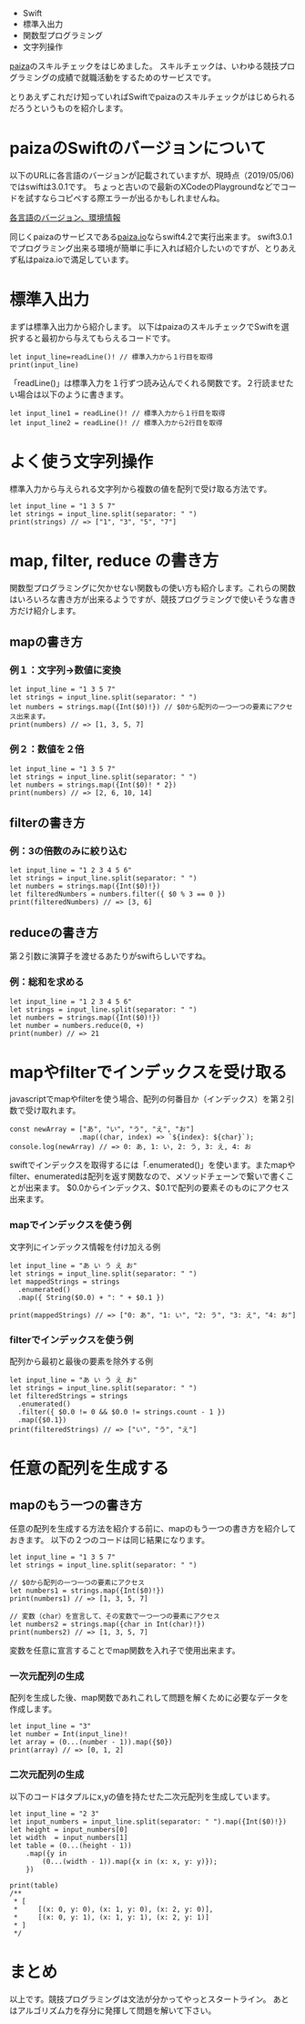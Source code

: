 - Swift
- 標準入出力
- 関数型プログラミング
- 文字列操作 

[paiza](https://paiza.jp/)のスキルチェックをはじめました。
スキルチェックは、いわゆる競技プログラミングの成績で就職活動をするためのサービスです。

とりあえずこれだけ知っていればSwiftでpaizaのスキルチェックがはじめられるだろうというものを紹介します。

# paizaのSwiftのバージョンについて
以下のURLに各言語のバージョンが記載されていますが、現時点（2019/05/06)ではswiftは3.0.1です。
ちょっと古いので最新のXCodeのPlaygroundなどでコードを試すならコピペする際エラーが出るかもしれませんね。

[各言語のバージョン、環境情報](https://paiza.jp/guide/language)

同じくpaizaのサービスである[paiza.io](https://paiza.io/ja)ならswift4.2で実行出来ます。
swift3.0.1でプログラミング出来る環境が簡単に手に入れば紹介したいのですが、とりあえず私はpaiza.ioで満足しています。

# 標準入出力
まずは標準入出力から紹介します。
以下はpaizaのスキルチェックでSwiftを選択すると最初から与えてもらえるコードです。

```
let input_line=readLine()! // 標準入力から１行目を取得
print(input_line)
```

「readLine()」は標準入力を１行ずつ読み込んでくれる関数です。２行読ませたい場合は以下のように書きます。

```
let input_line1 = readLine()! // 標準入力から１行目を取得
let input_line2 = readLine()! // 標準入力から2行目を取得
```

# よく使う文字列操作
標準入力から与えられる文字列から複数の値を配列で受け取る方法です。

```
let input_line = "1 3 5 7"
let strings = input_line.split(separator: " ")
print(strings) // => ["1", "3", "5", "7"]
```

# map, filter, reduce の書き方
関数型プログラミングに欠かせない関数もの使い方も紹介します。これらの関数はいろいろな書き方が出来るようですが、競技プログラミングで使いそうな書き方だけ紹介します。

## mapの書き方
### 例１：文字列→数値に変換
```
let input_line = "1 3 5 7"
let strings = input_line.split(separator: " ")
let numbers = strings.map({Int($0)!}) // $0から配列の一つ一つの要素にアクセス出来ます。
print(numbers) // => [1, 3, 5, 7]
```

### 例２：数値を２倍
```
let input_line = "1 3 5 7"
let strings = input_line.split(separator: " ")
let numbers = strings.map({Int($0)! * 2})
print(numbers) // => [2, 6, 10, 14]
```

## filterの書き方
### 例：3の倍数のみに絞り込む
```
let input_line = "1 2 3 4 5 6"
let strings = input_line.split(separator: " ")
let numbers = strings.map({Int($0)!})
let filteredNumbers = numbers.filter({ $0 % 3 == 0 })
print(filteredNumbers) // => [3, 6]
```

## reduceの書き方
第２引数に演算子を渡せるあたりがswiftらしいですね。
### 例：総和を求める
```
let input_line = "1 2 3 4 5 6"
let strings = input_line.split(separator: " ")
let numbers = strings.map({Int($0)!})
let number = numbers.reduce(0, +)
print(number) // => 21
```

# mapやfilterでインデックスを受け取る 
javascriptでmapやfilterを使う場合、配列の何番目か（インデックス）を第２引数で受け取れます。

```
const newArray = ["あ", "い", "う", "え", "お"]
                 .map((char, index) => `${index}: ${char}`);
console.log(newArray) // => 0: あ, 1: い, 2: う, 3: え, 4: お
```

swiftでインデックスを取得するには「.enumerated()」を使います。またmapやfilter、enumeratedは配列を返す関数なので、メソッドチェーンで繋いで書くことが出来ます。
\$0.0からインデックス、$0.1で配列の要素そのものにアクセス出来ます。

### mapでインデックスを使う例
文字列にインデックス情報を付け加える例

```
let input_line = "あ い う え お"
let strings = input_line.split(separator: " ")
let mappedStrings = strings
  .enumerated()
  .map({ String($0.0) + ": " + $0.1 })

print(mappedStrings) // => ["0: あ", "1: い", "2: う", "3: え", "4: お"]
```

### filterでインデックスを使う例
配列から最初と最後の要素を除外する例

```
let input_line = "あ い う え お"
let strings = input_line.split(separator: " ")
let filteredStrings = strings
  .enumerated()
  .filter({ $0.0 != 0 && $0.0 != strings.count - 1 })
  .map({$0.1})
print(filteredStrings) // => ["い", "う", "え"]
```

# 任意の配列を生成する
## mapのもう一つの書き方
任意の配列を生成する方法を紹介する前に、mapのもう一つの書き方を紹介しておきます。
以下の２つのコードは同じ結果になります。

```
let input_line = "1 3 5 7"
let strings = input_line.split(separator: " ")

// $0から配列の一つ一つの要素にアクセス
let numbers1 = strings.map({Int($0)!})
print(numbers1) // => [1, 3, 5, 7]

// 変数（char）を宣言して、その変数で一つ一つの要素にアクセス
let numbers2 = strings.map({char in Int(char)!}) 
print(numbers2) // => [1, 3, 5, 7]
```
変数を任意に宣言することでmap関数を入れ子で使用出来ます。


### 一次元配列の生成
配列を生成した後、map関数であれこれして問題を解くために必要なデータを作成します。

```
let input_line = "3"
let number = Int(input_line)!
let array = (0...(number - 1)).map({$0})
print(array) // => [0, 1, 2]
```

### 二次元配列の生成
以下のコードはタプルにx,yの値を持たせた二次元配列を生成しています。

```
let input_line = "2 3"
let input_numbers = input_line.split(separator: " ").map({Int($0)!})
let height = input_numbers[0]
let width  = input_numbers[1]
let table = (0...(height - 1))
    .map({y in
        (0...(width - 1)).map({x in (x: x, y: y)});
    })

print(table)
/**
 * [ 
 *     [(x: 0, y: 0), (x: 1, y: 0), (x: 2, y: 0)],
 *     [(x: 0, y: 1), (x: 1, y: 1), (x: 2, y: 1)]
 * ]
 */
```

# まとめ
以上です。競技プログラミングは文法が分かってやっとスタートライン。
あとはアルゴリズム力を存分に発揮して問題を解いて下さい。
